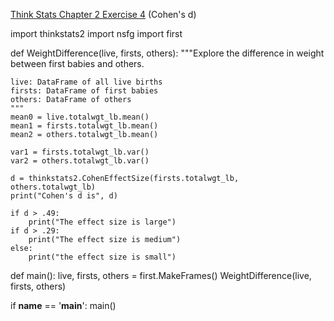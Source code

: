 [Think Stats Chapter 2 Exercise 4](http://greenteapress.com/thinkstats2/html/thinkstats2003.html#toc24) (Cohen's d)

import thinkstats2
import nsfg
import first


def WeightDifference(live, firsts, others):
    """Explore the difference in weight between first babies and others.

    live: DataFrame of all live births
    firsts: DataFrame of first babies
    others: DataFrame of others
    """
    mean0 = live.totalwgt_lb.mean()
    mean1 = firsts.totalwgt_lb.mean()
    mean2 = others.totalwgt_lb.mean()

    var1 = firsts.totalwgt_lb.var()
    var2 = others.totalwgt_lb.var()

    d = thinkstats2.CohenEffectSize(firsts.totalwgt_lb, others.totalwgt_lb)
    print("Cohen's d is", d)

    if d > .49:
    	print("The effect size is large")
    if d > .29:
    	print("The effect size is medium")
    else: 
    	print("the effect size is small")	


def main():
	live, firsts, others = first.MakeFrames()
	WeightDifference(live, firsts, others)	

if __name__ == '__main__':
    main()
